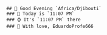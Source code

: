 
        ## 👋 Good Evening `Africa/Djibouti`
        ### 📅 Today is `11:07 PM`
        ### ⌚ It's `11:07 PM` there
        ### 🎩 With love, EduardoProfe666 
        